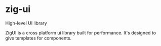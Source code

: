 # zig-ui

High-level UI library

ZigUI is a cross platform ui library built for performance. It's designed to give templates for components.

